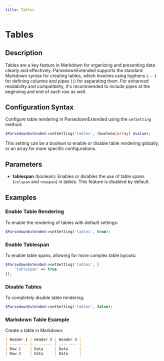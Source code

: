 ```yaml
---
title: Tables
---
```


# Tables

## Description

Tables are a key feature in Markdown for organizing and presenting data clearly and effectively. ParsedownExtended supports the standard Markdown syntax for creating tables, which involves using hyphens (`---`) for defining columns and pipes (`|`) for separating them. For enhanced readability and compatibility, it's recommended to include pipes at the beginning and end of each row as well.

## Configuration Syntax

Configure table rendering in ParsedownExtended using the `setSetting` method:

```php
$ParsedownExtended->setSetting('tables', (boolean|array) $value);
```

This setting can be a boolean to enable or disable table rendering globally, or an array for more specific configurations.

## Parameters

- **tablespan** (boolean): Enables or disables the use of table spans (`colspan` and `rowspan`) in tables. This feature is disabled by default.

## Examples

### Enable Table Rendering

To enable the rendering of tables with default settings:

```php
$ParsedownExtended->setSetting('tables', true);
```

### Enable Tablespan

To enable table spans, allowing for more complex table layouts:

```php
$ParsedownExtended->setSetting('tables', [
    'tablespan' => true
]);
```

### Disable Tables

To completely disable table rendering:

```php
$ParsedownExtended->setSetting('tables', false);
```

### Markdown Table Example

Create a table in Markdown:

```markdown
| Header 1 | Header 2 | Header 3 |
| -------- | -------- | -------- |
| Row 1    | Data     | Data     |
| Row 2    | Data     | Data     |
```